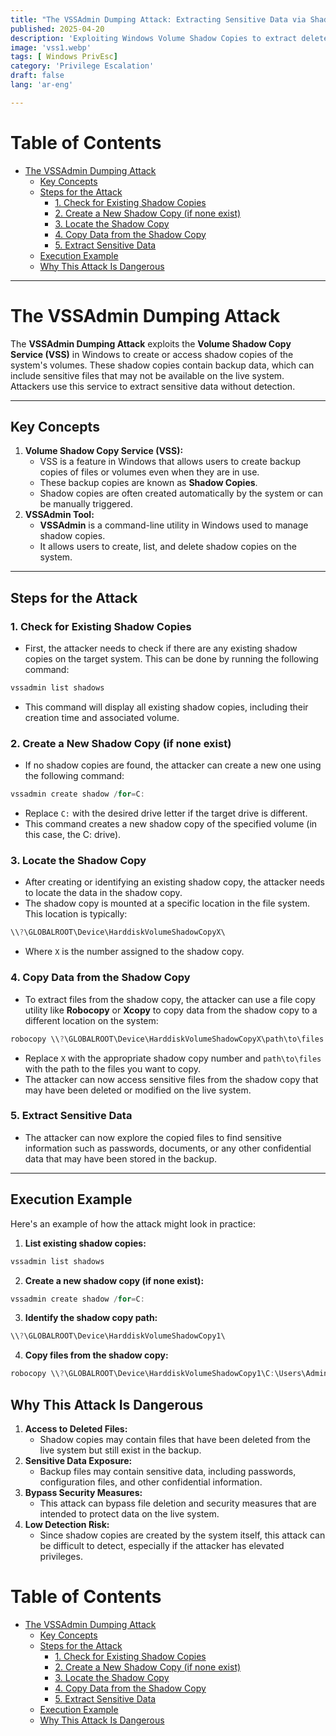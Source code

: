 ```yaml
---
title: "The VSSAdmin Dumping Attack: Extracting Sensitive Data via Shadow Copies"
published: 2025-04-20
description: 'Exploiting Windows Volume Shadow Copies to extract deleted files and sensitive data while evading detection.'
image: 'vss1.webp'
tags: [ Windows PrivEsc]
category: 'Privilege Escalation'
draft: false 
lang: 'ar-eng'

---
```


# Table of Contents

- [The VSSAdmin Dumping Attack](#the-vssadmin-dumping-attack)
  - [Key Concepts](#key-concepts)
  - [Steps for the Attack](#steps-for-the-attack)
    - [1. Check for Existing Shadow Copies](#1-check-for-existing-shadow-copies)
    - [2. Create a New Shadow Copy (if none exist)](#2-create-a-new-shadow-copy-if-none-exist)
    - [3. Locate the Shadow Copy](#3-locate-the-shadow-copy)
    - [4. Copy Data from the Shadow Copy](#4-copy-data-from-the-shadow-copy)
    - [5. Extract Sensitive Data](#5-extract-sensitive-data)
  - [Execution Example](#execution-example)
  - [Why This Attack Is Dangerous](#why-this-attack-is-dangerous)

---
# The VSSAdmin Dumping Attack

The **VSSAdmin Dumping Attack** exploits the **Volume Shadow Copy Service (VSS)** in Windows to create or access shadow copies of the system's volumes. These shadow copies contain backup data, which can include sensitive files that may not be available on the live system. Attackers use this service to extract sensitive data without detection.

---

## Key Concepts

1. **Volume Shadow Copy Service (VSS):**
   - VSS is a feature in Windows that allows users to create backup copies of files or volumes even when they are in use.
   - These backup copies are known as **Shadow Copies**.
   - Shadow copies are often created automatically by the system or can be manually triggered.
2. **VSSAdmin Tool:**
   - **VSSAdmin** is a command-line utility in Windows used to manage shadow copies.
   - It allows users to create, list, and delete shadow copies on the system.

---

## Steps for the Attack

### 1. Check for Existing Shadow Copies

- First, the attacker needs to check if there are any existing shadow copies on the target system. This can be done by running the following command:

```powershell
vssadmin list shadows
```

- This command will display all existing shadow copies, including their creation time and associated volume.

### 2. Create a New Shadow Copy (if none exist)

- If no shadow copies are found, the attacker can create a new one using the following command:

```powershell
vssadmin create shadow /for=C:
```

- Replace `C:` with the desired drive letter if the target drive is different.
- This command creates a new shadow copy of the specified volume (in this case, the C: drive).

### 3. Locate the Shadow Copy

- After creating or identifying an existing shadow copy, the attacker needs to locate the data in the shadow copy.
- The shadow copy is mounted at a specific location in the file system. This location is typically:

```powershell
\\?\GLOBALROOT\Device\HarddiskVolumeShadowCopyX\
```

- Where `X` is the number assigned to the shadow copy.

### 4. Copy Data from the Shadow Copy

- To extract files from the shadow copy, the attacker can use a file copy utility like **Robocopy** or **Xcopy** to copy data from the shadow copy to a different location on the system:

```powershell
robocopy \\?\GLOBALROOT\Device\HarddiskVolumeShadowCopyX\path\to\files C:\path\to\destination
```

- Replace `X` with the appropriate shadow copy number and `path\to\files` with the path to the files you want to copy.
- The attacker can now access sensitive files from the shadow copy that may have been deleted or modified on the live system.

### 5. Extract Sensitive Data

- The attacker can now explore the copied files to find sensitive information such as passwords, documents, or any other confidential data that may have been stored in the backup.

---

## Execution Example

Here's an example of how the attack might look in practice:

1. **List existing shadow copies:**

```powershell
vssadmin list shadows
```

2. **Create a new shadow copy (if none exist):**

```powershell
vssadmin create shadow /for=C:
```

3. **Identify the shadow copy path:**

```powershell
\\?\GLOBALROOT\Device\HarddiskVolumeShadowCopy1\
```

4. **Copy files from the shadow copy:**

```powershell
robocopy \\?\GLOBALROOT\Device\HarddiskVolumeShadowCopy1\C:\Users\Administrator\Documents C:\Users\Attacker\Desktop
```

## Why This Attack Is Dangerous

1. **Access to Deleted Files:**
   - Shadow copies may contain files that have been deleted from the live system but still exist in the backup.
2. **Sensitive Data Exposure:**
   - Backup files may contain sensitive data, including passwords, configuration files, and other confidential information.
3. **Bypass Security Measures:**
   - This attack can bypass file deletion and security measures that are intended to protect data on the live system.
4. **Low Detection Risk:**
   - Since shadow copies are created by the system itself, this attack can be difficult to detect, especially if the attacker has elevated privileges.

# Table of Contents

- [The VSSAdmin Dumping Attack](#the-vssadmin-dumping-attack)
  - [Key Concepts](#key-concepts)
  - [Steps for the Attack](#steps-for-the-attack)
    - [1. Check for Existing Shadow Copies](#1-check-for-existing-shadow-copies)
    - [2. Create a New Shadow Copy (if none exist)](#2-create-a-new-shadow-copy-if-none-exist)
    - [3. Locate the Shadow Copy](#3-locate-the-shadow-copy)
    - [4. Copy Data from the Shadow Copy](#4-copy-data-from-the-shadow-copy)
    - [5. Extract Sensitive Data](#5-extract-sensitive-data)
  - [Execution Example](#execution-example)
  - [Why This Attack Is Dangerous](#why-this-attack-is-dangerous)
